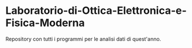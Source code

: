 # Laboratorio-di-Ottica-Elettronica-e-Fisica-Moderna
Repository con tutti i programmi per le analisi dati di quest'anno.
